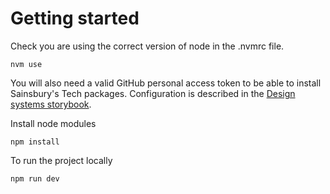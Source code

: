 # Getting started

Check you are using the correct version of node in the .nvmrc file.

```
nvm use
```

You will also need a valid GitHub personal access token to be able to install Sainsbury's Tech packages. Configuration is described in the [Design systems storybook](https://sainsburys-tech.github.io/design-systems/?path=/docs/documentation-quick-start--quickstart).

Install node modules

```
npm install
```

To run the project locally

```
npm run dev
```
